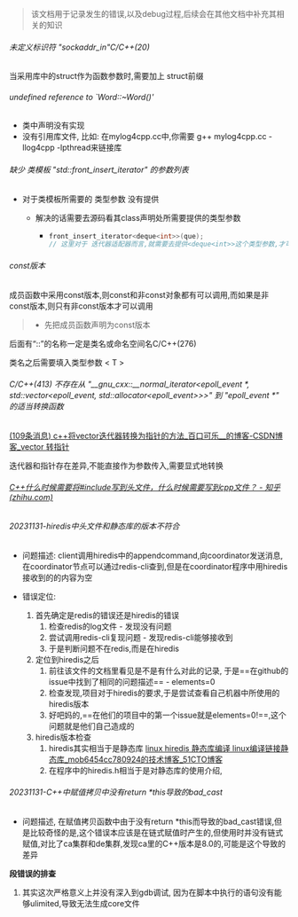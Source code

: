 > 该文档用于记录发生的错误,以及debug过程,后续会在其他文档中补充其相关的知识















###### 未定义标识符 "sockaddr_in"C/C++(20)

当采用库中的struct作为函数参数时,需要加上 struct前缀









###### undefined reference to `Word::~Word()'

- 类中声明没有实现
- 没有引用库文件, 比如: 在mylog4cpp.cc中,你需要 g++ mylog4cpp.cc -llog4cpp -lpthread来链接库













###### 缺少 类模板 "std::front_insert_iterator" 的参数列表

- 对于类模板所需要的 类型参数 没有提供

  - 解决的话需要去源码看其class声明处所需要提供的类型参数

    - ```cpp
      front_insert_iterator<deque<int>>(que);
      // 这里对于 迭代器适配器而言,就需要去提供<deque<int>>这个类型参数,才可
      ```













###### const版本

​	成员函数中采用const版本,则const和非const对象都有可以调用,而如果是非const版本,则只有非const版本才可以调用

> - 先把成员函数声明为const版本

后面有“::”的名称一定是类名或命名空间名C/C++(276)



类名之后需要填入类型参数 < T >









###### C/C++(413) 不存在从 "__gnu_cxx::__normal_iterator<epoll_event *, std::vector<epoll_event, std::allocator<epoll_event>>>" 到 "epoll_event *" 的适当转换函数

[(109条消息) c++将vector迭代器转换为指针的方法_百口可乐__的博客-CSDN博客_vector 转指针](https://blog.csdn.net/m0_60352504/article/details/123411929)

迭代器和指针存在差异,不能直接作为参数传入,需要显式地转换







###### [ C++什么时候需要将#include写到头文件，什么时候需要写到cpp文件？ - 知乎 (zhihu.com)](https://www.zhihu.com/question/270945429)

















###### 20231131-hiredis中头文件和静态库的版本不符合

- 问题描述: client调用hiredis中的appendcommand,向coordinator发送消息,在coordinator节点可以通过redis-cli查到,但是在coordinator程序中用hiredis接收到的的内容为空



- 错误定位:
  1. 首先确定是redis的错误还是hiredis的错误
     1. 检查redis的log文件 - 发现没有问题
     2. 尝试调用redis-cli复现问题 - 发现redis-cli能够接收到
     3. 于是判断问题不在redis,而是在hiredis
  2. 定位到hiredis之后
     1. 前往该文件的文档里看见是不是有什么对此的记录, 于是==在github的issue中找到了相同的问题描述== - elements=0
     2. 检查发现,项目对于hiredis的要求,于是尝试查看自己机器中所使用的hiredis版本
     3. 好吧妈的,==在他们的项目中的第一个issue就是elements=0!==,这个问题就是他们自己造成的
  3. hiredis版本检查
     1. hiredis其实相当于是静态库 [linux hiredis 静态库编译 linux编译链接静态库_mob6454cc780924的技术博客_51CTO博客](https://blog.51cto.com/u_16099324/7590920)
     2. 在程序中的hiredis.h相当于是对静态库的使用介绍,



































###### 20231131-C++中赋值拷贝中没有return *this导致的bad_cast

- 问题描述, 在赋值拷贝函数中由于没有return *this而导致的bad_cast错误,但是比较奇怪的是,这个错误本应该是在链式赋值时产生的,但使用时并没有链式赋值,对比了ca集群和de集群,发现ca里的C++版本是8.0的,可能是这个导致的差异







**段错误的排查**

1. 其实这次严格意义上并没有深入到gdb调试, 因为在脚本中执行的语句没有能够ulimited,导致无法生成core文件













